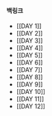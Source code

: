 
#### 백링크

- [[DAY 1]]
- [[DAY 2]]
- [[DAY 3]]
- [[DAY 4]]
- [[DAY 5]]
- [[DAY 6]]
- [[DAY 7]]
- [[DAY 8]]
- [[DAY 9]]
- [[DAY 10]]
- [[DAY 11]]
- [[DAY 12]]
